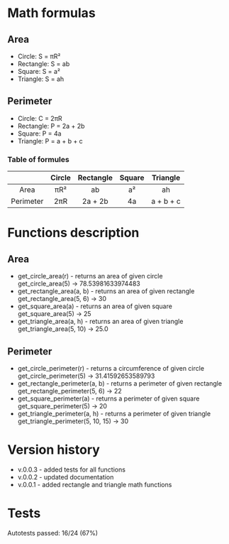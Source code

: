 # Math formulas
## Area
- Circle: S = πR²
- Rectangle: S = ab
- Square: S = a²
- Triangle: S = ah

## Perimeter
- Circle: C = 2πR
- Rectangle: P = 2a + 2b
- Square: P = 4a
- Triangle: P = a + b + c

### Table of formules
|           | Circle | Rectangle | Square | Triangle |
|   :---:   |  :---: |   :---:   |  :---: |  :---:   |
| Area      | πR² | ab | a² | ah |
| Perimeter | 2πR | 2a + 2b | 4a | a + b + c |

# Functions description
## Area
- get_circle_area(r) - returns an area of given circle  
    get_circle_area(5) -> 78.53981633974483
- get_rectangle_area(a, b) - returns an area of given rectangle  
    get_rectangle_area(5, 6) -> 30
- get_square_area(a) - returns an area of given square  
    get_square_area(5) -> 25
- get_triangle_area(a, h) - returns an area of given triangle  
    get_triangle_area(5, 10) -> 25.0

## Perimeter
- get_circle_perimeter(r) - returns a circumference of given circle  
    get_circle_perimeter(5) -> 31.41592653589793
- get_rectangle_perimeter(a, b) - returns a perimeter of given rectangle  
    get_rectangle_perimeter(5, 6) -> 22
- get_square_perimeter(a) - returns a perimeter of given square  
    get_square_perimeter(5) -> 20
- get_triangle_perimeter(a, h) - returns a perimeter of given triangle  
    get_triangle_perimeter(5, 10, 15) -> 30

# Version history
- v.0.0.3 - added tests for all functions
- v.0.0.2 - updated documentation
- v.0.0.1 - added rectangle and triangle math functions

# Tests
Autotests passed: 16/24 (67%)